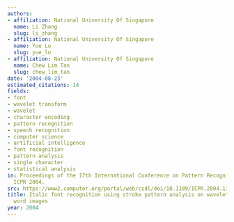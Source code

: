 ```yaml
---
authors:
- affiliation: National University Of Singapore
  name: Li Zhang
  slug: li_zhang
- affiliation: National University Of Singapore
  name: Yue Lu
  slug: yue_lu
- affiliation: National University Of Singapore
  name: Chew Lim Tan
  slug: chew_lim_tan
date: '2004-08-23'
estimated_citations: 14
fields:
- font
- wavelet transform
- wavelet
- character encoding
- pattern recognition
- speech recognition
- computer science
- artificial intelligence
- font recognition
- pattern analysis
- single character
- statistical analysis
in: Proceedings of the 17th International Conference on Pattern Recognition, 2004.
  ICPR 2004.
src: https://www2.computer.org/portal/web/csdl/doi/10.1109/ICPR.2004.1333902
title: Italic font recognition using stroke pattern analysis on wavelet decomposed
  word images
year: 2004
---
```

